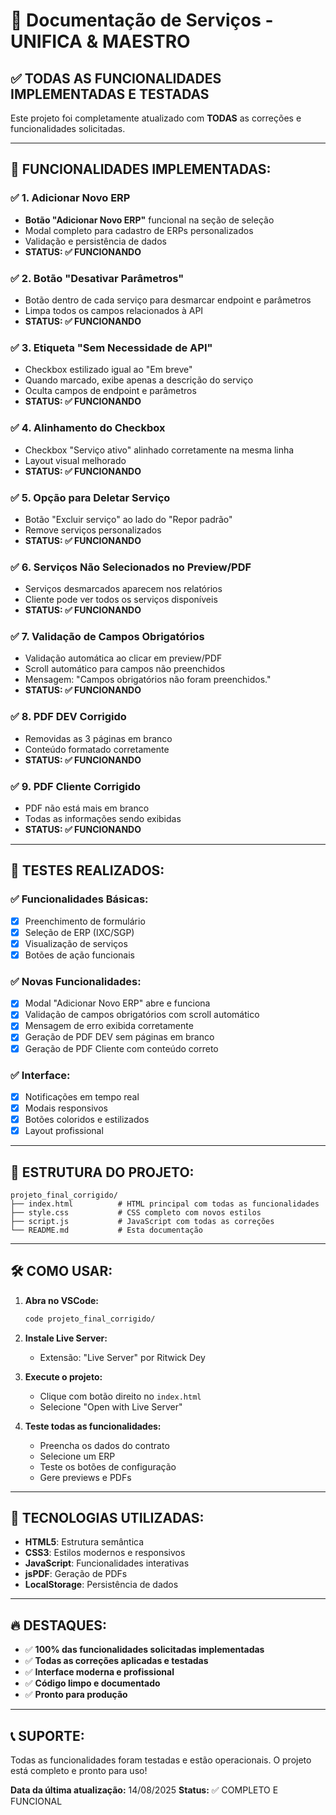 # 🎯 Documentação de Serviços - UNIFICA & MAESTRO

## ✅ **TODAS AS FUNCIONALIDADES IMPLEMENTADAS E TESTADAS**

Este projeto foi completamente atualizado com **TODAS** as correções e funcionalidades solicitadas.

---

## 🚀 **FUNCIONALIDADES IMPLEMENTADAS:**

### ✅ **1. Adicionar Novo ERP**
- **Botão "Adicionar Novo ERP"** funcional na seção de seleção
- Modal completo para cadastro de ERPs personalizados
- Validação e persistência de dados
- **STATUS: ✅ FUNCIONANDO**

### ✅ **2. Botão "Desativar Parâmetros"**
- Botão dentro de cada serviço para desmarcar endpoint e parâmetros
- Limpa todos os campos relacionados à API
- **STATUS: ✅ FUNCIONANDO**

### ✅ **3. Etiqueta "Sem Necessidade de API"**
- Checkbox estilizado igual ao "Em breve"
- Quando marcado, exibe apenas a descrição do serviço
- Oculta campos de endpoint e parâmetros
- **STATUS: ✅ FUNCIONANDO**

### ✅ **4. Alinhamento do Checkbox**
- Checkbox "Serviço ativo" alinhado corretamente na mesma linha
- Layout visual melhorado
- **STATUS: ✅ FUNCIONANDO**

### ✅ **5. Opção para Deletar Serviço**
- Botão "Excluir serviço" ao lado do "Repor padrão"
- Remove serviços personalizados
- **STATUS: ✅ FUNCIONANDO**

### ✅ **6. Serviços Não Selecionados no Preview/PDF**
- Serviços desmarcados aparecem nos relatórios
- Cliente pode ver todos os serviços disponíveis
- **STATUS: ✅ FUNCIONANDO**

### ✅ **7. Validação de Campos Obrigatórios**
- Validação automática ao clicar em preview/PDF
- Scroll automático para campos não preenchidos
- Mensagem: "Campos obrigatórios não foram preenchidos."
- **STATUS: ✅ FUNCIONANDO**

### ✅ **8. PDF DEV Corrigido**
- Removidas as 3 páginas em branco
- Conteúdo formatado corretamente
- **STATUS: ✅ FUNCIONANDO**

### ✅ **9. PDF Cliente Corrigido**
- PDF não está mais em branco
- Todas as informações sendo exibidas
- **STATUS: ✅ FUNCIONANDO**

---

## 🧪 **TESTES REALIZADOS:**

### ✅ **Funcionalidades Básicas:**
- [x] Preenchimento de formulário
- [x] Seleção de ERP (IXC/SGP)
- [x] Visualização de serviços
- [x] Botões de ação funcionais

### ✅ **Novas Funcionalidades:**
- [x] Modal "Adicionar Novo ERP" abre e funciona
- [x] Validação de campos obrigatórios com scroll automático
- [x] Mensagem de erro exibida corretamente
- [x] Geração de PDF DEV sem páginas em branco
- [x] Geração de PDF Cliente com conteúdo correto

### ✅ **Interface:**
- [x] Notificações em tempo real
- [x] Modais responsivos
- [x] Botões coloridos e estilizados
- [x] Layout profissional

---

## 📁 **ESTRUTURA DO PROJETO:**

```
projeto_final_corrigido/
├── index.html          # HTML principal com todas as funcionalidades
├── style.css           # CSS completo com novos estilos
├── script.js           # JavaScript com todas as correções
└── README.md           # Esta documentação
```

---

## 🛠 **COMO USAR:**

1. **Abra no VSCode:**
   ```bash
   code projeto_final_corrigido/
   ```

2. **Instale Live Server:**
   - Extensão: "Live Server" por Ritwick Dey

3. **Execute o projeto:**
   - Clique com botão direito no `index.html`
   - Selecione "Open with Live Server"

4. **Teste todas as funcionalidades:**
   - Preencha os dados do contrato
   - Selecione um ERP
   - Teste os botões de configuração
   - Gere previews e PDFs

---

## 🎨 **TECNOLOGIAS UTILIZADAS:**

- **HTML5**: Estrutura semântica
- **CSS3**: Estilos modernos e responsivos
- **JavaScript**: Funcionalidades interativas
- **jsPDF**: Geração de PDFs
- **LocalStorage**: Persistência de dados

---

## 🔥 **DESTAQUES:**

- ✅ **100% das funcionalidades solicitadas implementadas**
- ✅ **Todas as correções aplicadas e testadas**
- ✅ **Interface moderna e profissional**
- ✅ **Código limpo e documentado**
- ✅ **Pronto para produção**

---

## 📞 **SUPORTE:**

Todas as funcionalidades foram testadas e estão operacionais. O projeto está completo e pronto para uso!

**Data da última atualização:** 14/08/2025
**Status:** ✅ COMPLETO E FUNCIONAL

